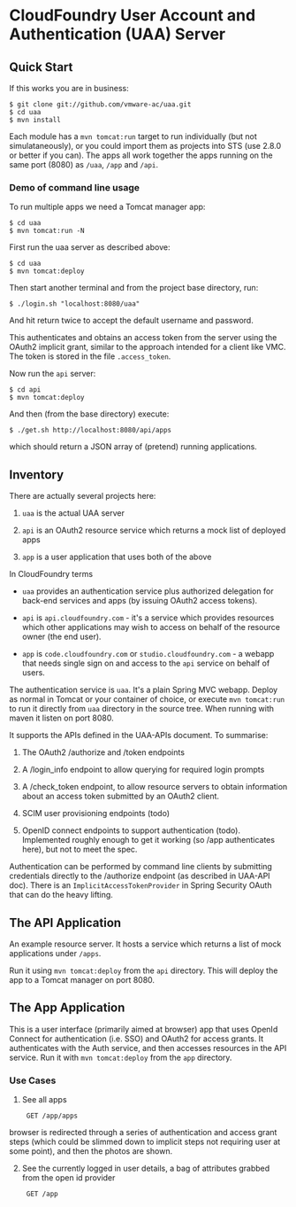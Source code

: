 # CloudFoundry User Account and Authentication (UAA) Server

## Quick Start

If this works you are in business:

    $ git clone git://github.com/vmware-ac/uaa.git
    $ cd uaa
    $ mvn install
	
Each module has a `mvn tomcat:run` target to run individually (but not
simulataneously), or you could import them as projects into STS (use
2.8.0 or better if you can).  The apps all work together the apps
running on the same port (8080) as `/uaa`, `/app` and `/api`.

### Demo of command line usage

To run multiple apps we need a Tomcat manager app:

    $ cd uaa
    $ mvn tomcat:run -N

First run the uaa server as described above:

    $ cd uaa
    $ mvn tomcat:deploy

Then start another terminal and from the project base directory, run:

    $ ./login.sh "localhost:8080/uaa"

And hit return twice to accept the default username and password.

This authenticates and obtains an access token from the server using the OAuth2 implicit
grant, similar to the approach intended for a client like VMC. The token is
stored in the file `.access_token`.

Now run the `api` server:
 
    $ cd api
    $ mvn tomcat:deploy

And then (from the base directory) execute:

    $ ./get.sh http://localhost:8080/api/apps

which should return a JSON array of (pretend) running applications.

## Inventory

There are actually several projects here:

1. `uaa` is the actual UAA server

2. `api` is an OAuth2 resource service which returns a mock list of deployed apps

3. `app` is a user application that uses both of the above

In CloudFoundry terms

* `uaa` provides an authentication service plus authorized delegation for
   back-end services and apps (by issuing OAuth2 access tokens).

* `api` is `api.cloudfoundry.com` - it's a service which provides resources
   which other applications may wish to access on behalf of the resource
   owner (the end user).

* `app` is `code.cloudfoundry.com` or `studio.cloudfoundry.com` - a
  webapp that needs single sign on and access to the `api` service on
  behalf of users.

The authentication service is `uaa`. It's a plain Spring MVC webapp.
Deploy as normal in Tomcat or your container of choice, or execute
`mvn tomcat:run` to run it directly from `uaa` directory in the source tree.
When running with maven it listen on port 8080.

It supports the APIs defined in the UAA-APIs document. To summarise:

1. The OAuth2 /authorize and /token endpoints

2. A /login_info endpoint to allow querying for required login prompts

3. A /check_token endpoint, to allow resource servers to obtain information about
an access token submitted by an OAuth2 client.

4. SCIM user provisioning endpoints (todo)

5. OpenID connect endpoints to support authentication
(todo). Implemented roughly enough to get it working (so /app
authenticates here), but not to meet the spec.

Authentication can be performed by command line clients by submitting
credentials directly to the /authorize endpoint (as described in
UAA-API doc).  There is an `ImplicitAccessTokenProvider` in Spring
Security OAuth that can do the heavy lifting.

## The API Application

An example resource server.  It hosts a service which returns
a list of mock applications under `/apps`.

Run it using `mvn tomcat:deploy` from the `api` directory. This will
deploy the app to a Tomcat manager on port 8080.

## The App Application

This is a user interface (primarily aimed at browser) app that uses
OpenId Connect for authentication (i.e. SSO) and OAuth2 for access
grants.  It authenticates with the Auth service, and then accesses
resources in the API service.  Run it with `mvn tomcat:deploy` from
the `app` directory.

### Use Cases


1. See all apps

        GET /app/apps	

  browser is redirected through a series of authentication and access
  grant steps (which could be slimmed down to implicit steps not
  requiring user at some point), and then the photos are shown.

2. See the currently logged in user details, a bag of attributes
grabbed from the open id provider

        GET /app
